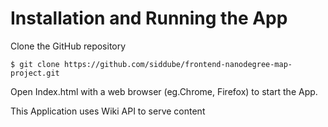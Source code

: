 # Installation and Running the App

Clone the GitHub repository

`$ git clone https://github.com/siddube/frontend-nanodegree-map-project.git`

Open Index.html with a web browser (eg.Chrome, Firefox) to start the App.

This Application uses Wiki API to serve content

